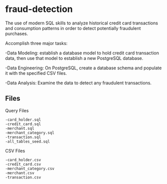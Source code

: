 # fraud-detection


The use of modern SQL skills to analyze historical credit card transactions and consumption patterns in order to detect potentially fraudulent purchases.


Accomplish three major tasks:
  
  -Data Modeling: establish a database model to hold credit card transaction data, then use that model to establish a new PostgreSQL database.
  
  -Data Engineering: On PostgreSQL, create a database schema and populate it with the specified CSV files.
  
  -Data Analysis: Examine the data to detect any fraudulent transactions.



## Files

Query Files
  
    -card_holder.sql
    -credit_card.sql
    -merchant.sql
    -merchant_category.sql
    -transaction.sql
    -all_tables_seed.sql

CSV Files

    -card_holder.csv
    -credit_card.csv
    -merchant_category.csv
    -merchant.csv
    -transaction.csv


  
